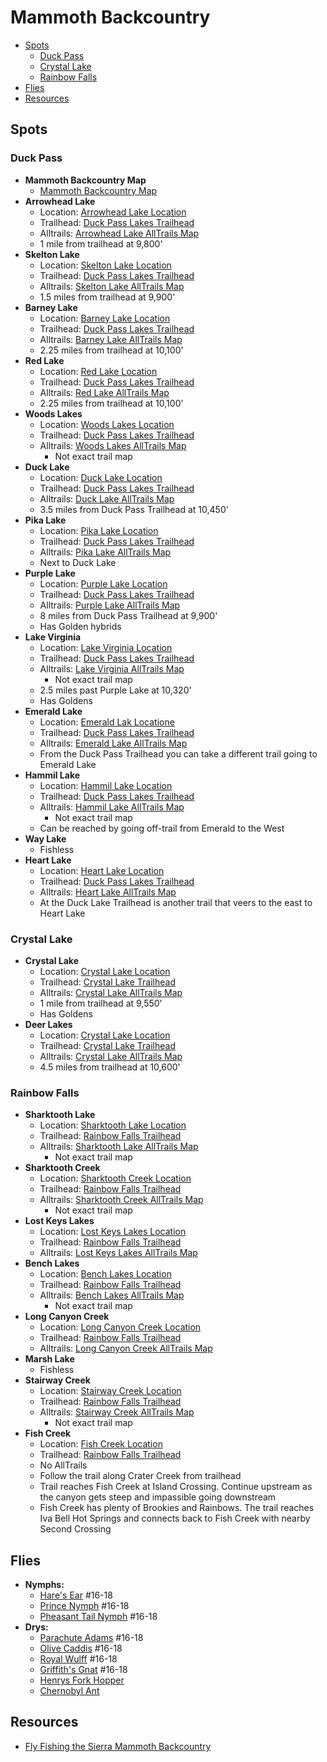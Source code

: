 # Mammoth Backcountry

- [Spots](#spots)
  - [Duck Pass](#duck-pass)
  - [Crystal Lake](#crystal-lake)
  - [Rainbow Falls](#rainbow-falls)
- [Flies](#flies)
- [Resources](#resources)

## Spots

### Duck Pass

- **Mammoth Backcountry Map**
  - [Mammoth Backcountry Map](/img/mammoth-backcountry.gif)
- **Arrowhead Lake**
  - Location: [Arrowhead Lake Location](https://maps.app.goo.gl/vAptLNTmfDxbdQHw6)
  - Trailhead: [Duck Pass Lakes Trailhead](https://maps.app.goo.gl/FoHVxcg3JYAhigdT9)
  - Alltrails: [Arrowhead Lake AllTrails Map](https://www.alltrails.com/explore/trail/us/california/duck-lake-trail--2)
  - 1 mile from trailhead at 9,800'
- **Skelton Lake**
  - Location: [Skelton Lake Location](https://maps.app.goo.gl/uKUjLv8EB7R28Nnz8)
  - Trailhead: [Duck Pass Lakes Trailhead](https://maps.app.goo.gl/FoHVxcg3JYAhigdT9)
  - Alltrails: [Skelton Lake AllTrails Map](https://www.alltrails.com/explore/trail/us/california/duck-lake-trail--2)
  - 1.5 miles from trailhead at 9,900'
- **Barney Lake**
  - Location: [Barney Lake Location](https://maps.app.goo.gl/LXQkLnRtwTrSXMja9)
  - Trailhead: [Duck Pass Lakes Trailhead](https://maps.app.goo.gl/FoHVxcg3JYAhigdT9)
  - Alltrails: [Barney Lake AllTrails Map](https://www.alltrails.com/explore/trail/us/california/duck-lake-trail--2)
  - 2.25 miles from trailhead at 10,100'
- **Red Lake**
  - Location: [Red Lake Location](https://maps.app.goo.gl/7ELC6o2eZydDvwP67)
  - Trailhead: [Duck Pass Lakes Trailhead](https://maps.app.goo.gl/FoHVxcg3JYAhigdT9)
  - Alltrails: [Red Lake AllTrails Map](https://www.alltrails.com/explore/trail/us/california/duck-lake-trail--2)
  - 2.25 miles from trailhead at 10,100'
- **Woods Lakes**
  - Location: [Woods Lakes Location](https://maps.app.goo.gl/sQoiAAZ3rcRQs7xn7)
  - Trailhead: [Duck Pass Lakes Trailhead](https://maps.app.goo.gl/FoHVxcg3JYAhigdT9)
  - Alltrails: [Woods Lakes AllTrails Map](https://www.alltrails.com/explore/trail/us/california/duck-lake-trail--2)
    - Not exact trail map
- **Duck Lake**
  - Location: [Duck Lake Location](https://maps.app.goo.gl/kFBaL3CWXXKoss1U7)
  - Trailhead: [Duck Pass Lakes Trailhead](https://maps.app.goo.gl/FoHVxcg3JYAhigdT9)
  - Alltrails: [Duck Lake AllTrails Map](https://www.alltrails.com/explore/trail/us/california/duck-lake-trail--2)
  - 3.5 miles from Duck Pass Trailhead at 10,450'
- **Pika Lake**
  - Location: [Pika Lake Location](https://maps.app.goo.gl/7SmEnTXcp2E3ETEd9)
  - Trailhead: [Duck Pass Lakes Trailhead](https://maps.app.goo.gl/FoHVxcg3JYAhigdT9)
  - Alltrails: [Pika Lake AllTrails Map](https://www.alltrails.com/explore/trail/us/california/duck-lake-trail--2)
  - Next to Duck Lake
- **Purple Lake**
  - Location: [Purple Lake Location](https://maps.app.goo.gl/Fiuw2ALkEGrVxPL29)
  - Trailhead: [Duck Pass Lakes Trailhead](https://maps.app.goo.gl/FoHVxcg3JYAhigdT9)
  - Alltrails: [Purple Lake AllTrails Map](https://www.alltrails.com/explore/trail/us/california/purple-lake-via-duck-lake-trail)
  - 8 miles from Duck Pass Trailhead at 9,900'
  - Has Golden hybrids
- **Lake Virginia**
  - Location: [Lake Virginia Location](https://maps.app.goo.gl/kVbhnPnqREe5cjez9)
  - Trailhead: [Duck Pass Lakes Trailhead](https://maps.app.goo.gl/FoHVxcg3JYAhigdT9)
  - Alltrails: [Lake Virginia AllTrails Map](https://www.alltrails.com/explore/trail/us/california/purple-lake-via-duck-lake-trail)
    - Not exact trail map
  - 2.5 miles past Purple Lake at 10,320'
  - Has Goldens
- **Emerald Lake**
  - Location: [Emerald Lak Locatione](https://maps.app.goo.gl/SCBVTJNhudaNAJjD6)
  - Trailhead: [Duck Pass Lakes Trailhead](https://maps.app.goo.gl/FoHVxcg3JYAhigdT9)
  - Alltrails: [Emerald Lake AllTrails Map](https://www.alltrails.com/explore/trail/us/california/lake-george-to-emerald-lake)
  - From the Duck Pass Trailhead you can take a different trail going to Emerald Lake
- **Hammil Lake**
  - Location: [Hammil Lake Location](https://maps.app.goo.gl/1GxKfvLgphDwnT9m6)
  - Trailhead: [Duck Pass Lakes Trailhead](https://maps.app.goo.gl/FoHVxcg3JYAhigdT9)
  - Alltrails: [Hammil Lake AllTrails Map](https://www.alltrails.com/explore/trail/us/california/lake-george-to-emerald-lake)
    - Not exact trail map
  - Can be reached by going off-trail from Emerald to the West
- **Way Lake**
  - Fishless
- **Heart Lake**
  - Location: [Heart Lake Location](https://maps.app.goo.gl/vkc5rnbkV1A77m146)
  - Trailhead: [Duck Pass Lakes Trailhead](https://maps.app.goo.gl/FoHVxcg3JYAhigdT9)
  - Alltrails: [Heart Lake AllTrails Map](https://www.alltrails.com/explore/trail/us/california/heart-lake)
  - At the Duck Lake Trailhead is another trail that veers to the east to Heart Lake

### Crystal Lake

- **Crystal Lake**
  - Location: [Crystal Lake Location](https://maps.app.goo.gl/L3zTH13Pb8g5yRwX7)
  - Trailhead: [Crystal Lake Trailhead](https://maps.app.goo.gl/nAd3Qm4AtbkRssn56)
  - Alltrails: [Crystal Lake AllTrails Map](https://www.alltrails.com/explore/trail/us/california/crystal-lake-trail)
  - 1 mile from trailhead at 9,550'
  - Has Goldens
- **Deer Lakes**
  - Location: [Crystal Lake Location](https://maps.app.goo.gl/xLn5cgUEEyGrSVtE7)
  - Trailhead: [Crystal Lake Trailhead](https://maps.app.goo.gl/nAd3Qm4AtbkRssn56)
  - Alltrails: [Crystal Lake AllTrails Map](https://www.alltrails.com/explore/trail/us/california/lake-george-to-deer-lakes)
  - 4.5 miles from trailhead at 10,600'

### Rainbow Falls

- **Sharktooth Lake**
  - Location: [Sharktooth Lake Location](https://maps.app.goo.gl/vPCxfKQcd1gJy7f3A)
  - Trailhead: [Rainbow Falls Trailhead](https://maps.app.goo.gl/Zg797QaWSBRYfu4b7)
  - Alltrails: [Sharktooth Lake AllTrails Map](https://www.alltrails.com/explore/trail/us/california/iva-bell-hot-springs-and-lost-keys-lakes)
    - Not exact trail map
- **Sharktooth Creek**
  - Location: [Sharktooth Creek Location](https://maps.app.goo.gl/PPpnZ5H7x3fiF1Nt5)
  - Trailhead: [Rainbow Falls Trailhead](https://maps.app.goo.gl/Zg797QaWSBRYfu4b7)
  - Alltrails: [Sharktooth Creek AllTrails Map](https://www.alltrails.com/explore/trail/us/california/iva-bell-hot-springs-and-lost-keys-lakes)
    - Not exact trail map
- **Lost Keys Lakes**
  - Location: [Lost Keys Lakes Location](https://maps.app.goo.gl/W7gHoCw6KeYqt6ZQ9)
  - Trailhead: [Rainbow Falls Trailhead](https://maps.app.goo.gl/Zg797QaWSBRYfu4b7)
  - Alltrails: [Lost Keys Lakes AllTrails Map](https://www.alltrails.com/explore/trail/us/california/iva-bell-hot-springs-and-lost-keys-lakes)
- **Bench Lakes**
  - Location: [Bench Lakes Location](https://maps.app.goo.gl/PWYYsxpDcugnwrwz9)
  - Trailhead: [Rainbow Falls Trailhead](https://maps.app.goo.gl/Zg797QaWSBRYfu4b7)
  - Alltrails: [Bench Lakes AllTrails Map](https://www.alltrails.com/explore/trail/us/california/iva-bell-hot-springs-and-lost-keys-lakes)
    - Not exact trail map
- **Long Canyon Creek**
  - Location: [Long Canyon Creek Location](https://maps.app.goo.gl/ojjSBgP5AXfPY3FM8)
  - Trailhead: [Rainbow Falls Trailhead](https://maps.app.goo.gl/Zg797QaWSBRYfu4b7)
  - Alltrails: [Long Canyon Creek AllTrails Map](https://www.alltrails.com/explore/trail/us/california/iva-bell-hot-springs-and-lost-keys-lakes)
- **Marsh Lake**
  - Fishless
- **Stairway Creek**
  - Location: [Stairway Creek Location](https://maps.app.goo.gl/QjJ4FM71kFpofeUJA)
  - Trailhead: [Rainbow Falls Trailhead](https://maps.app.goo.gl/Zg797QaWSBRYfu4b7)
  - Alltrails: [Stairway Creek AllTrails Map](https://www.alltrails.com/explore/trail/us/california/iva-bell-hot-springs-and-lost-keys-lakes)
    - Not exact trail map
- **Fish Creek**
  - Location: [Fish Creek Location](https://maps.app.goo.gl/9zcYsZaVjMZTJFWbA)
  - Trailhead: [Rainbow Falls Trailhead](https://maps.app.goo.gl/Zg797QaWSBRYfu4b7)
  - No AllTrails
  - Follow the trail along Crater Creek from trailhead
  - Trail reaches Fish Creek at Island Crossing. Continue upstream as the canyon gets steep and impassible going downstream
  - Fish Creek has plenty of Brookies and Rainbows. The trail reaches Iva Bell Hot Springs and connects back to Fish Creek with nearby Second Crossing

## Flies

- **Nymphs:**
  - [Hare's Ear](/img/hares-ear.jpg) #16-18
  - [Prince Nymph](/img/prince-nymph-beadhead.jpg) #16-18
  - [Pheasant Tail Nymph](/img/flashback-pheasant-tail.jpg) #16-18
- **Drys:**
  - [Parachute Adams](/img/parachute-adams.jpg) #16-18
  - [Olive Caddis](/img/olive-caddis.jpg) #16-18
  - [Royal Wulff](/img/royal-wulff.jpg) #16-18
  - [Griffith's Gnat](/img/gri) #16-18
  - [Henrys Fork Hopper](/img/griffiths-gnat.jpg)
  - [Chernobyl Ant](/img/chernobyl-ant.jpg)

## Resources

- [Fly Fishing the Sierra Mammoth Backcountry](https://flyfishingthesierra.com/mammothbc.htm)

